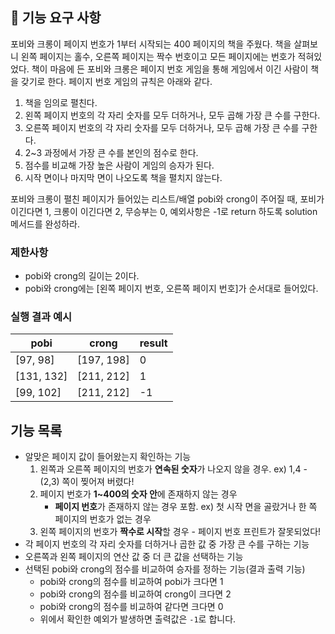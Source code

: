 ## 🚀 기능 요구 사항

포비와 크롱이 페이지 번호가 1부터 시작되는 400 페이지의 책을 주웠다. 책을 살펴보니 왼쪽 페이지는 홀수, 오른쪽 페이지는 짝수 번호이고 모든 페이지에는 번호가 적혀있었다. 책이 마음에 든 포비와 크롱은 페이지 번호 게임을 통해 게임에서 이긴 사람이 책을 갖기로 한다. 페이지 번호 게임의 규칙은 아래와 같다.

1. 책을 임의로 펼친다.
2. 왼쪽 페이지 번호의 각 자리 숫자를 모두 더하거나, 모두 곱해 가장 큰 수를 구한다.
3. 오른쪽 페이지 번호의 각 자리 숫자를 모두 더하거나, 모두 곱해 가장 큰 수를 구한다.
4. 2~3 과정에서 가장 큰 수를 본인의 점수로 한다.
5. 점수를 비교해 가장 높은 사람이 게임의 승자가 된다.
6. 시작 면이나 마지막 면이 나오도록 책을 펼치지 않는다.

포비와 크롱이 펼친 페이지가 들어있는 리스트/배열 pobi와 crong이 주어질 때, 포비가 이긴다면 1, 크롱이 이긴다면 2, 무승부는 0, 예외사항은 -1로 return 하도록 solution 메서드를 완성하라.

### 제한사항

- pobi와 crong의 길이는 2이다.
- pobi와 crong에는 [왼쪽 페이지 번호, 오른쪽 페이지 번호]가 순서대로 들어있다.

### 실행 결과 예시

| pobi | crong | result |
| --- | --- | --- |
| [97, 98] | [197, 198] | 0 |
| [131, 132] | [211, 212] | 1 |
| [99, 102] | [211, 212] | -1 |

## 기능 목록

- 알맞은 페이지 값이 들어왔는지 확인하는 기능
    1. 왼쪽과 오른쪽 페이지의 번호가 **연속된 숫자**가 나오지 않을 경우. ex) 1,4 - (2,3) 쪽이 찢어져 버렸다!
    2. 페이지 번호가 **1~400의 숫자 안**에 존재하지 않는 경우
        - **페이지 번호**가 존재하지 않는 경우 포함. ex) 첫 시작 면을 골랐거나 한 쪽 페이지의 번호가 없는 경우
    3. 왼쪽 페이지의 번호가 **짝수로 시작**할 경우 - 페이지 번호 프린트가 잘못되었다!
- 각 페이지 번호의 각 자리 숫자를 더하거나 곱한 값 중 가장 큰 수를 구하는 기능
- 오른쪽과 왼쪽 페이지의 연산 값 중 더 큰 값을 선택하는 기능
- 선택된 pobi와 crong의 점수를 비교하여 승자를 정하는 기능(결과 출력 기능)
  - pobi와 crong의 점수를 비교하여 pobi가 크다면 1
  - pobi와 crong의 점수를 비교하여 crong이 크다면 2
  - pobi와 crong의 점수를 비교하여 같다면 크다면 0
  - 위에서 확인한 예외가 발생하면 출력값은 `-1`로 합니다.
